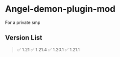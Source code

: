 # Angel-demon-plugin-mod

For a private smp

## Version List
> ✅ 1.21
> ✅ 1.21.4
> ✅ 1.20.1 
> ✅ 1.21.1 
